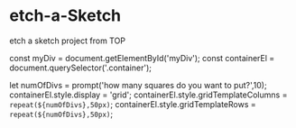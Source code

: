 # etch-a-Sketch
etch a sketch project from TOP

const myDiv = document.getElementById('myDiv');
const containerEl = document.querySelector('.container');

let numOfDivs = prompt('how many squares do you want to put?',10);
containerEl.style.display = 'grid';
containerEl.style.gridTemplateColumns = `repeat(${numOfDivs},50px)`;
containerEl.style.gridTemplateRows = `repeat(${numOfDivs},50px)`;
